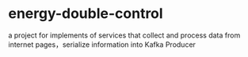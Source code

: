 # energy-double-control

a project for implements of services that collect and process data from internet pages，serialize information into Kafka Producer 